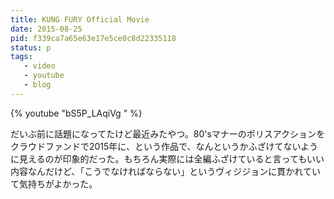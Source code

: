 ```yaml
---
title: KUNG FURY Official Movie
date: 2015-08-25
pid: f339ca7a65e63e17e5ce0c8d22335118
status: p
tags:
   - video
   - youtube
   - blog
---
```


{% youtube "bS5P_LAqiVg " %}

だいぶ前に話題になってたけど最近みたやつ。80'sマナーのポリスアクションをクラウドファンドで2015年に、という作品で、なんというかふざけてないように見えるのが印象的だった。もちろん実際には全編ふざけていると言ってもいい内容なんだけど、「こうでなければならない」というヴィジジョンに貫かれていて気持ちがよかった。